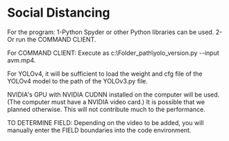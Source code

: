 # Social Distancing

For the program: 1-Python Spyder or other Python libraries can be used. 2-Or run the COMMAND CLIENT.

For COMMAND CLIENT: Execute as c:\Folder_path\yolo_version.py --input avm.mp4.

For YOLOv4, it will be sufficient to load the weight and cfg file of the YOLOv4 model to the path of the YOLOv3.py file.

NVIDIA's GPU with NVIDIA CUDNN installed on the computer will be used. (The computer must have a NVIDIA video card.) It is possible that we planned otherwise. This will not contribute much to the performance.

TO DETERMINE FIELD: Depending on the video to be added, you will manually enter the FIELD boundaries into the code environment.
